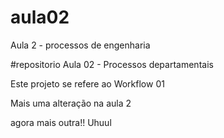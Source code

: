# aula02

Aula 2 - processos de engenharia

#repositorio Aula 02 - Processos departamentais

Este projeto se refere ao Workflow 01

Mais uma alteração na aula 2 

agora mais outra!! Uhuul
